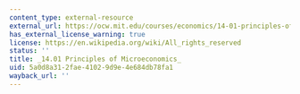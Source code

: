 ```yaml
---
content_type: external-resource
external_url: https://ocw.mit.edu/courses/economics/14-01-principles-of-microeconomics-fall-2018/
has_external_license_warning: true
license: https://en.wikipedia.org/wiki/All_rights_reserved
status: ''
title: _14.01 Principles of Microeconomics_
uid: 5a0d8a31-2fae-4102-9d9e-4e684db78fa1
wayback_url: ''
---
```

